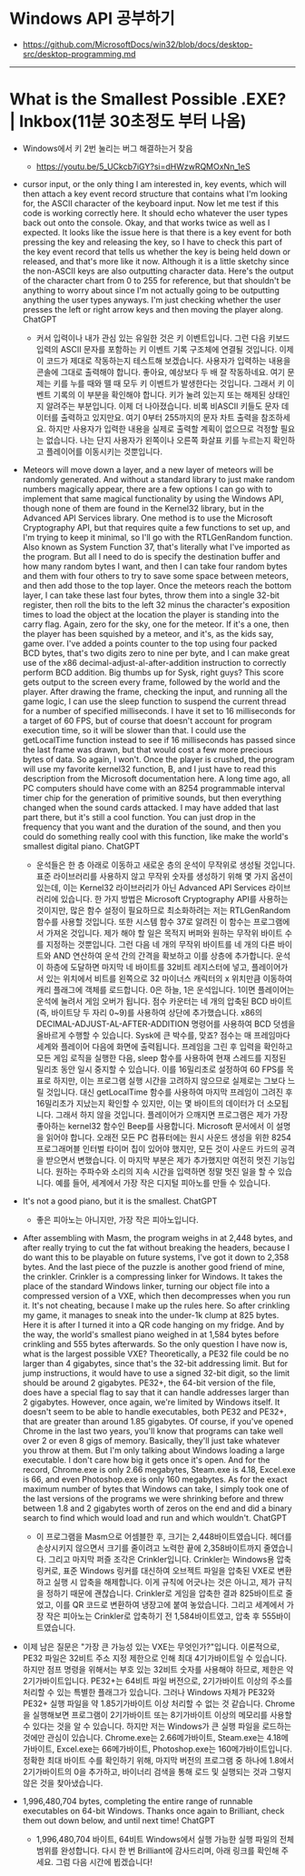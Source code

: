 # Windows API 공부하기
- https://github.com/MicrosoftDocs/win32/blob/docs/desktop-src/desktop-programming.md

<hr>


# What is the Smallest Possible .EXE? | Inkbox(11분 30초정도 부터 나옴)
- Windows에서 키 2번 눌리는 버그 해결하는거 찾음
  - https://youtu.be/5_UCkcb7iGY?si=dHWzwRQMOxNn_1eS


- cursor input, or the only thing I am interested in, key events, which will then attach a key event record structure that contains what I'm looking for, the ASCII character of the keyboard input. Now let me test if this code is working correctly here. It should echo whatever the user types back out onto the console. Okay, and that works twice as well as I expected. It looks like the issue here is that there is a key event for both pressing the key and releasing the key, so I have to check this part of the key event record that tells us whether the key is being held down or released, and that's more like it now. Although it is a little sketchy since the non-ASCII keys are also outputting character data. Here's the output of the character chart from 0 to 255 for reference, but that shouldn't be anything to worry about since I'm not actually going to be outputting anything the user types anyways. I'm just checking whether the user presses the left or right arrow keys and then moving the player along.
ChatGPT
  - 커서 입력이나 내가 관심 있는 유일한 것은 키 이벤트입니다. 그런 다음 키보드 입력의 ASCII 문자를 포함하는 키 이벤트 기록 구조체에 연결될 것입니다. 이제 이 코드가 제대로 작동하는지 테스트해 보겠습니다. 사용자가 입력하는 내용을 콘솔에 그대로 출력해야 합니다. 좋아요, 예상보다 두 배 잘 작동하네요. 여기 문제는 키를 누를 때와 뗄 때 모두 키 이벤트가 발생한다는 것입니다. 그래서 키 이벤트 기록의 이 부분을 확인해야 합니다. 키가 눌려 있는지 또는 해제된 상태인지 알려주는 부분입니다. 이제 더 나아졌습니다. 비록 비ASCII 키들도 문자 데이터를 출력하고 있지만요. 여기 0부터 255까지의 문자 차트 출력을 참조하세요. 하지만 사용자가 입력한 내용을 실제로 출력할 계획이 없으므로 걱정할 필요는 없습니다. 나는 단지 사용자가 왼쪽이나 오른쪽 화살표 키를 누르는지 확인하고 플레이어를 이동시키는 것뿐입니다.

- Meteors will move down a layer, and a new layer of meteors will be randomly generated. And without a standard library to just make random numbers magically appear, there are a few options I can go with to implement that same magical functionality by using the Windows API, though none of them are found in the Kernel32 library, but in the Advanced API Services library. One method is to use the Microsoft Cryptography API, but that requires quite a few functions to set up, and I'm trying to keep it minimal, so I'll go with the RTLGenRandom function. Also known as System Function 37, that's literally what I've imported as the program. But all I need to do is specify the destination buffer and how many random bytes I want, and then I can take four random bytes and them with four others to try to save some space between meteors, and then add those to the top layer. Once the meteors reach the bottom layer, I can take these last four bytes, throw them into a single 32-bit register, then roll the bits to the left 32 minus the character's exposition times to load the object at the location the player is standing into the carry flag. Again, zero for the sky, one for the meteor. If it's a one, then the player has been squished by a meteor, and it's, as the kids say, game over. I've added a points counter to the top using four packed BCD bytes, that's two digits zero to nine per byte, and I can make great use of the x86 decimal-adjust-al-after-addition instruction to correctly perform BCD addition. Big thumbs up for Sysk, right guys? This score gets output to the screen every frame, followed by the world and the player. After drawing the frame, checking the input, and running all the game logic, I can use the sleep function to suspend the current thread for a number of specified milliseconds. I have it set to 16 milliseconds for a target of 60 FPS, but of course that doesn't account for program execution time, so it will be slower than that. I could use the getLocalTime function instead to see if 16 milliseconds has passed since the last frame was drawn, but that would cost a few more precious bytes of data. So again, I won't. Once the player is crushed, the program will use my favorite kernel32 function, B, and I just have to read this description from the Microsoft documentation here. A long time ago, all PC computers should have come with an 8254 programmable interval timer chip for the generation of primitive sounds, but then everything changed when the sound cards attacked. I may have added that last part there, but it's still a cool function. You can just drop in the frequency that you want and the duration of the sound, and then you could do something really cool with this function, like make the world's smallest digital piano.
ChatGPT
  - 운석들은 한 층 아래로 이동하고 새로운 층의 운석이 무작위로 생성될 것입니다. 표준 라이브러리를 사용하지 않고 무작위 숫자를 생성하기 위해 몇 가지 옵션이 있는데, 이는 Kernel32 라이브러리가 아닌 Advanced API Services 라이브러리에 있습니다. 한 가지 방법은 Microsoft Cryptography API를 사용하는 것이지만, 많은 함수 설정이 필요하므로 최소화하려는 저는 RTLGenRandom 함수를 사용할 것입니다. 또한 시스템 함수 37로 알려진 이 함수는 프로그램에서 가져온 것입니다. 제가 해야 할 일은 목적지 버퍼와 원하는 무작위 바이트 수를 지정하는 것뿐입니다. 그런 다음 네 개의 무작위 바이트를 네 개의 다른 바이트와 AND 연산하여 운석 간의 간격을 확보하고 이를 상층에 추가합니다. 운석이 하층에 도달하면 마지막 네 바이트를 32비트 레지스터에 넣고, 플레이어가 서 있는 위치에서 비트를 왼쪽으로 32 마이너스 캐릭터의 x 위치만큼 이동하여 캐리 플래그에 객체를 로드합니다. 0은 하늘, 1은 운석입니다. 1이면 플레이어는 운석에 눌려서 게임 오버가 됩니다. 점수 카운터는 네 개의 압축된 BCD 바이트(즉, 바이트당 두 자리 0~9)를 사용하여 상단에 추가했습니다. x86의 DECIMAL-ADJUST-AL-AFTER-ADDITION 명령어를 사용하여 BCD 덧셈을 올바르게 수행할 수 있습니다. Sysk에 큰 박수를, 맞죠? 점수는 매 프레임마다 세계와 플레이어 다음에 화면에 출력됩니다. 프레임을 그린 후 입력을 확인하고 모든 게임 로직을 실행한 다음, sleep 함수를 사용하여 현재 스레드를 지정된 밀리초 동안 일시 중지할 수 있습니다. 이를 16밀리초로 설정하여 60 FPS를 목표로 하지만, 이는 프로그램 실행 시간을 고려하지 않으므로 실제로는 그보다 느릴 것입니다. 대신 getLocalTime 함수를 사용하여 마지막 프레임이 그려진 후 16밀리초가 지났는지 확인할 수 있지만, 이는 몇 바이트의 데이터가 더 소모됩니다. 그래서 하지 않을 것입니다. 플레이어가 으깨지면 프로그램은 제가 가장 좋아하는 kernel32 함수인 Beep를 사용합니다. Microsoft 문서에서 이 설명을 읽어야 합니다. 오래전 모든 PC 컴퓨터에는 원시 사운드 생성을 위한 8254 프로그래머블 인터벌 타이머 칩이 있어야 했지만, 모든 것이 사운드 카드의 공격을 받으면서 변했습니다. 이 마지막 부분은 제가 추가했지만 여전히 멋진 기능입니다. 원하는 주파수와 소리의 지속 시간을 입력하면 정말 멋진 일을 할 수 있습니다. 예를 들어, 세계에서 가장 작은 디지털 피아노를 만들 수 있습니다.

- It's not a good piano, but it is the smallest.
ChatGPT
  - 좋은 피아노는 아니지만, 가장 작은 피아노입니다.

- After assembling with Masm, the program weighs in at 2,448 bytes, and after really trying to cut the fat without breaking the headers, because I do want this to be playable on future systems, I've got it down to 2,358 bytes. And the last piece of the puzzle is another good friend of mine, the crinkler. Crinkler is a compressing linker for Windows. It takes the place of the standard Windows linker, turning our object file into a compressed version of a VXE, which then decompresses when you run it. It's not cheating, because I make up the rules here. So after crinkling my game, it manages to sneak into the under-1k clump at 825 bytes. Here it is after I turned it into a QR code hanging on my fridge. And by the way, the world's smallest piano weighed in at 1,584 bytes before crinkling and 555 bytes afterwards. So the only question I have now is, what is the largest possible VXE? Theoretically, a PE32 file could be no larger than 4 gigabytes, since that's the 32-bit addressing limit. But for jump instructions, it would have to use a signed 32-bit digit, so the limit should be around 2 gigabytes. PE32+, the 64-bit version of the file, does have a special flag to say that it can handle addresses larger than 2 gigabytes. However, once again, we're limited by Windows itself. It doesn't seem to be able to handle executables, both PE32 and PE32+, that are greater than around 1.85 gigabytes. Of course, if you've opened Chrome in the last two years, you'll know that programs can take well over 2 or even 8 gigs of memory. Basically, they'll just take whatever you throw at them. But I'm only talking about Windows loading a large executable. I don't care how big it gets once it's open. And for the record, Chrome.exe is only 2.66 megabytes, Steam.exe is 4.18, Excel.exe is 66, and even Photoshop.exe is only 160 megabytes. As for the exact maximum number of bytes that Windows can take, I simply took one of the last versions of the programs we were shrinking before and threw between 1.8 and 2 gigabytes worth of zeros on the end and did a binary search to find which would load and run and which wouldn't.
ChatGPT
  - 이 프로그램을 Masm으로 어셈블한 후, 크기는 2,448바이트였습니다. 헤더를 손상시키지 않으면서 크기를 줄이려고 노력한 끝에 2,358바이트까지 줄였습니다. 그리고 마지막 퍼즐 조각은 Crinkler입니다. Crinkler는 Windows용 압축 링커로, 표준 Windows 링커를 대신하여 오브젝트 파일을 압축된 VXE로 변환하고 실행 시 압축을 해제합니다. 이게 규칙에 어긋나는 것은 아니고, 제가 규칙을 정하기 때문에 괜찮습니다. Crinkler로 게임을 압축한 결과 825바이트로 줄었고, 이를 QR 코드로 변환하여 냉장고에 붙여 놓았습니다. 그리고 세계에서 가장 작은 피아노는 Crinkler로 압축하기 전 1,584바이트였고, 압축 후 555바이트였습니다.

- 이제 남은 질문은 "가장 큰 가능성 있는 VXE는 무엇인가?"입니다. 이론적으로, PE32 파일은 32비트 주소 지정 제한으로 인해 최대 4기가바이트일 수 있습니다. 하지만 점프 명령을 위해서는 부호 있는 32비트 숫자를 사용해야 하므로, 제한은 약 2기가바이트입니다. PE32+는 64비트 파일 버전으로, 2기가바이트 이상의 주소를 처리할 수 있는 특별한 플래그가 있습니다. 그러나 Windows 자체가 PE32와 PE32+ 실행 파일을 약 1.85기가바이트 이상 처리할 수 없는 것 같습니다. Chrome을 실행해보면 프로그램이 2기가바이트 또는 8기가바이트 이상의 메모리를 사용할 수 있다는 것을 알 수 있습니다. 하지만 저는 Windows가 큰 실행 파일을 로드하는 것에만 관심이 있습니다. Chrome.exe는 2.66메가바이트, Steam.exe는 4.18메가바이트, Excel.exe는 66메가바이트, Photoshop.exe는 160메가바이트입니다. 정확한 최대 바이트 수를 확인하기 위해, 마지막 버전의 프로그램 중 하나에 1.8에서 2기가바이트의 0을 추가하고, 바이너리 검색을 통해 로드 및 실행되는 것과 그렇지 않은 것을 찾아냈습니다.


- 1,996,480,704 bytes, completing the entire range of runnable executables on 64-bit Windows. Thanks once again to Brilliant, check them out down below, and until next time!
ChatGPT
  - 1,996,480,704 바이트, 64비트 Windows에서 실행 가능한 실행 파일의 전체 범위를 완성합니다. 다시 한 번 Brilliant에 감사드리며, 아래 링크를 확인해 주세요. 그럼 다음 시간에 뵙겠습니다!
